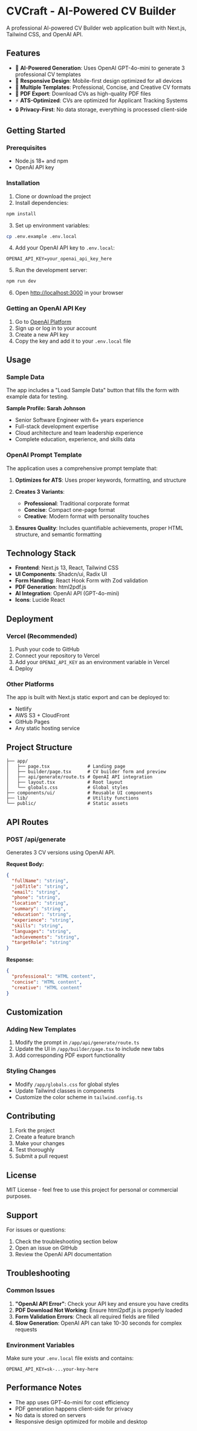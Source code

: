 # CVCraft - AI-Powered CV Builder

A professional AI-powered CV Builder web application built with Next.js, Tailwind CSS, and OpenAI API.

## Features

- 🚀 **AI-Powered Generation**: Uses OpenAI GPT-4o-mini to generate 3 professional CV templates
- 📱 **Responsive Design**: Mobile-first design optimized for all devices
- 🎨 **Multiple Templates**: Professional, Concise, and Creative CV formats
- 📄 **PDF Export**: Download CVs as high-quality PDF files
- ⚡ **ATS-Optimized**: CVs are optimized for Applicant Tracking Systems
- 🔒 **Privacy-First**: No data storage, everything is processed client-side

## Getting Started

### Prerequisites

- Node.js 18+ and npm
- OpenAI API key

### Installation

1. Clone or download the project
2. Install dependencies:
```bash
npm install
```

3. Set up environment variables:
```bash
cp .env.example .env.local
```

4. Add your OpenAI API key to `.env.local`:
```
OPENAI_API_KEY=your_openai_api_key_here
```

5. Run the development server:
```bash
npm run dev
```

6. Open [http://localhost:3000](http://localhost:3000) in your browser

### Getting an OpenAI API Key

1. Go to [OpenAI Platform](https://platform.openai.com/api-keys)
2. Sign up or log in to your account
3. Create a new API key
4. Copy the key and add it to your `.env.local` file

## Usage

### Sample Data

The app includes a "Load Sample Data" button that fills the form with example data for testing.

**Sample Profile: Sarah Johnson**
- Senior Software Engineer with 6+ years experience
- Full-stack development expertise
- Cloud architecture and team leadership experience
- Complete education, experience, and skills data

### OpenAI Prompt Template

The application uses a comprehensive prompt template that:

1. **Optimizes for ATS**: Uses proper keywords, formatting, and structure
2. **Creates 3 Variants**:
   - **Professional**: Traditional corporate format
   - **Concise**: Compact one-page format
   - **Creative**: Modern format with personality touches

3. **Ensures Quality**: Includes quantifiable achievements, proper HTML structure, and semantic formatting

## Technology Stack

- **Frontend**: Next.js 13, React, Tailwind CSS
- **UI Components**: Shadcn/ui, Radix UI
- **Form Handling**: React Hook Form with Zod validation
- **PDF Generation**: html2pdf.js
- **AI Integration**: OpenAI API (GPT-4o-mini)
- **Icons**: Lucide React

## Deployment

### Vercel (Recommended)

1. Push your code to GitHub
2. Connect your repository to Vercel
3. Add your `OPENAI_API_KEY` as an environment variable in Vercel
4. Deploy

### Other Platforms

The app is built with Next.js static export and can be deployed to:
- Netlify
- AWS S3 + CloudFront
- GitHub Pages
- Any static hosting service

## Project Structure

```
├── app/
│   ├── page.tsx              # Landing page
│   ├── builder/page.tsx      # CV builder form and preview
│   ├── api/generate/route.ts # OpenAI API integration
│   ├── layout.tsx            # Root layout
│   └── globals.css           # Global styles
├── components/ui/            # Reusable UI components
├── lib/                      # Utility functions
└── public/                   # Static assets
```

## API Routes

### POST /api/generate

Generates 3 CV versions using OpenAI API.

**Request Body:**
```json
{
  "fullName": "string",
  "jobTitle": "string",
  "email": "string",
  "phone": "string",
  "location": "string",
  "summary": "string",
  "education": "string",
  "experience": "string",
  "skills": "string",
  "languages": "string",
  "achievements": "string",
  "targetRole": "string"
}
```

**Response:**
```json
{
  "professional": "HTML content",
  "concise": "HTML content", 
  "creative": "HTML content"
}
```

## Customization

### Adding New Templates

1. Modify the prompt in `/app/api/generate/route.ts`
2. Update the UI in `/app/builder/page.tsx` to include new tabs
3. Add corresponding PDF export functionality

### Styling Changes

- Modify `/app/globals.css` for global styles
- Update Tailwind classes in components
- Customize the color scheme in `tailwind.config.ts`

## Contributing

1. Fork the project
2. Create a feature branch
3. Make your changes
4. Test thoroughly
5. Submit a pull request

## License

MIT License - feel free to use this project for personal or commercial purposes.

## Support

For issues or questions:
1. Check the troubleshooting section below
2. Open an issue on GitHub
3. Review the OpenAI API documentation

## Troubleshooting

### Common Issues

1. **"OpenAI API Error"**: Check your API key and ensure you have credits
2. **PDF Download Not Working**: Ensure html2pdf.js is properly loaded
3. **Form Validation Errors**: Check all required fields are filled
4. **Slow Generation**: OpenAI API can take 10-30 seconds for complex requests

### Environment Variables

Make sure your `.env.local` file exists and contains:
```
OPENAI_API_KEY=sk-...your-key-here
```

## Performance Notes

- The app uses GPT-4o-mini for cost efficiency
- PDF generation happens client-side for privacy
- No data is stored on servers
- Responsive design optimized for mobile and desktop